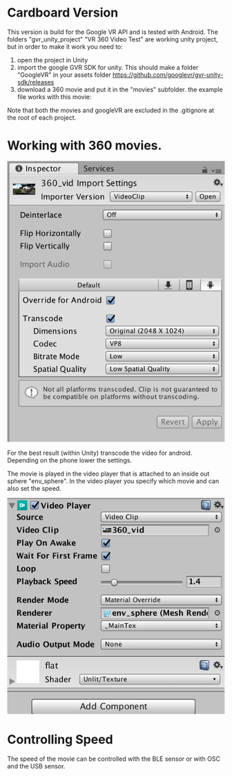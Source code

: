 # Cardboard Version

This version is build for the Google VR API and is tested with Android. The folders "gvr_unity_project" "VR 360 Video Test" are working unity project, but in order to make it work you need to:

1) open the project in Unity
2) import the google GVR SDK for unity. This should make a folder "GoogleVR" in your assets folder
https://github.com/googlevr/gvr-unity-sdk/releases
3) download a 360 movie and put it in the "movies" subfolder.
the example file works with this movie:

Note that both the movies and googleVR are excluded in the .gitignore at the root of each project.

# Working with 360 movies.

![movie encoder](movie_encoding.png)

For the best result (within Unity) transcode the video for android. Depending on the phone lower the settings.

The movie is played in the video player that is attached to an inside out sphere "env_sphere". In the video player you specify which movie and can also set the speed.

![video player](video_player.png)


# Controlling Speed

The speed of the movie can be controlled with the BLE sensor or with OSC and the USB sensor.




